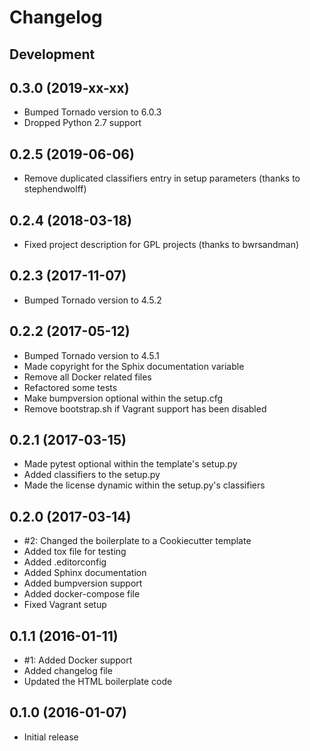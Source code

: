 Changelog
===

Development
---

0.3.0 (2019-xx-xx)
---
* Bumped Tornado version to 6.0.3
* Dropped Python 2.7 support

0.2.5 (2019-06-06)
---
* Remove duplicated classifiers entry in setup parameters (thanks to stephendwolff)

0.2.4 (2018-03-18)
---
* Fixed project description for GPL projects (thanks to bwrsandman)

0.2.3 (2017-11-07)
---
* Bumped Tornado version to 4.5.2

0.2.2 (2017-05-12)
---
* Bumped Tornado version to 4.5.1
* Made copyright for the Sphix documentation variable
* Remove all Docker related files
* Refactored some tests
* Make bumpversion optional within the setup.cfg
* Remove bootstrap.sh if Vagrant support has been disabled

0.2.1 (2017-03-15)
---
* Made pytest optional within the template's setup.py
* Added classifiers to the setup.py
* Made the license dynamic within the setup.py's classifiers

0.2.0 (2017-03-14)
---
* #2: Changed the boilerplate to a Cookiecutter template
* Added tox file for testing
* Added .editorconfig
* Added Sphinx documentation
* Added bumpversion support
* Added docker-compose file
* Fixed Vagrant setup

0.1.1 (2016-01-11)
---

* #1: Added Docker support
* Added changelog file
* Updated the HTML boilerplate code

0.1.0 (2016-01-07)
---
* Initial release
